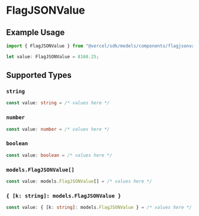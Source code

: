 # FlagJSONValue

## Example Usage

```typescript
import { FlagJSONValue } from "@vercel/sdk/models/components/flagjsonvalue.js";

let value: FlagJSONValue = 8168.25;
```

## Supported Types

### `string`

```typescript
const value: string = /* values here */
```

### `number`

```typescript
const value: number = /* values here */
```

### `boolean`

```typescript
const value: boolean = /* values here */
```

### `models.FlagJSONValue[]`

```typescript
const value: models.FlagJSONValue[] = /* values here */
```

### `{ [k: string]: models.FlagJSONValue }`

```typescript
const value: { [k: string]: models.FlagJSONValue } = /* values here */
```

